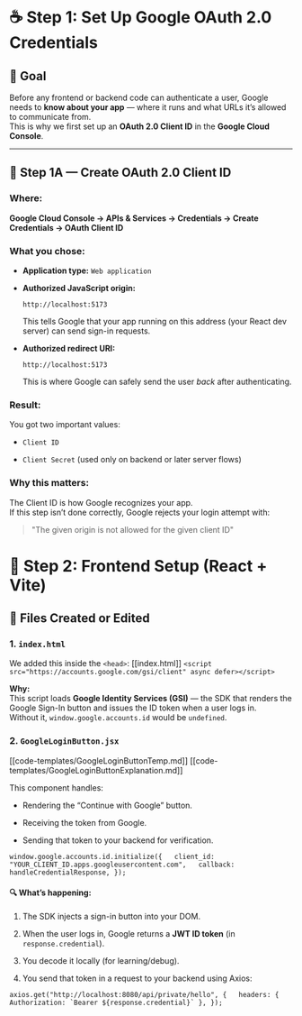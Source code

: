 # ☕ Step 1: Set Up Google OAuth 2.0 Credentials

## 🎯 Goal

Before any frontend or backend code can authenticate a user, Google needs to **know about your app** — where it runs and what URLs it’s allowed to communicate from.  
This is why we first set up an **OAuth 2.0 Client ID** in the **Google Cloud Console**.

---

## 🧩 Step 1A — Create OAuth 2.0 Client ID

### Where:

**Google Cloud Console → APIs & Services → Credentials → Create Credentials → OAuth Client ID**

### What you chose:

- **Application type:** `Web application`
    
- **Authorized JavaScript origin:**
    
    `http://localhost:5173`
    
    This tells Google that your app running on this address (your React dev server) can send sign-in requests.
    
- **Authorized redirect URI:**
    
    `http://localhost:5173`
    
    This is where Google can safely send the user _back_ after authenticating.
    

### Result:

You got two important values:

- `Client ID`
    
- `Client Secret` (used only on backend or later server flows)
    

### Why this matters:

The Client ID is how Google recognizes your app.  
If this step isn’t done correctly, Google rejects your login attempt with:

> "The given origin is not allowed for the given client ID"


# 🧱 Step 2: Frontend Setup (React + Vite)

## 📁 Files Created or Edited

### 1. `index.html`

We added this inside the `<head>`:
[[index.html]]
`<script src="https://accounts.google.com/gsi/client" async defer></script>`

**Why:**  
This script loads **Google Identity Services (GSI)** — the SDK that renders the Google Sign-In button and issues the ID token when a user logs in.  
Without it, `window.google.accounts.id` would be `undefined`.

### 2. `GoogleLoginButton.jsx`
[[code-templates/GoogleLoginButtonTemp.md]]
[[code-templates/GoogleLoginButtonExplanation.md]]

This component handles:

- Rendering the “Continue with Google” button.
    
- Receiving the token from Google.
    
- Sending that token to your backend for verification.
    

`window.google.accounts.id.initialize({   client_id: "YOUR_CLIENT_ID.apps.googleusercontent.com",   callback: handleCredentialResponse, });`

#### 🔍 What’s happening:

1. The SDK injects a sign-in button into your DOM.
    
2. When the user logs in, Google returns a **JWT ID token** (in `response.credential`).
    
3. You decode it locally (for learning/debug).
    
4. You send that token in a request to your backend using Axios:
    

``axios.get("http://localhost:8080/api/private/hello", {   headers: { Authorization: `Bearer ${response.credential}` }, });``

